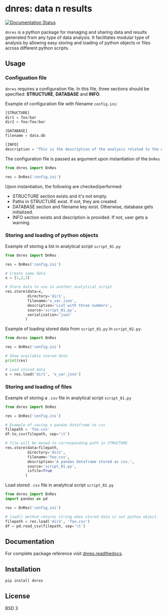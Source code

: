 # dnres: data n results

[![Documentation Status](https://readthedocs.org/projects/pip/badge/?version=stable)](https://pip.pypa.io/en/stable/?badge=stable)

`dnres` is a python package for managing and sharing data and results generated from any type of data analysis. It facilitates modular type of analysis by allowing easy storing and loading of python objects or files across different python scripts.

## Usage

### Configuation file

`dnres` requires a configuration file. In this file, three sections should be specified: **STRUCTURE**, **DATABASE** and **INFO**. 

Example of configuration file with filename `config.ini`:
```python
[STRUCTURE]
dir1 = foo/bar
dir2 = foo/foo/bar

[DATABASE]
filename = data.db

[INFO]
description = "This is the description of the analysis related to the data and results."
```

The configuration file is passed as argument upon instantiation of the `DnRes`
```python
from dnres import DnRes

res = DnRes('config.ini')
```

Upon instantiation, the following are checked/performed:

* STRUCTURE section exists and it's not empty.  
* Paths in STRUCTURE exist. If not, they are created.  
* DATABASE section and filename key exist. Otherwise, database gets initialized.  
* INFO section exists and description is provided. If not, user gets a warning.


### Storing and loading of python objects

Example of storing a list in analytical script `script_01.py` 

```python
from dnres import DnRes

res = DnRes('config.ini')

# Create some data
x = [1,2,3]

# Store data to use in another analytical script
res.store(data=x,
          directory='dir1',
          filename='x_var.json',
          description='List with three numbers',
          source='script_01.py',
          serialization='json'
         )
```

Example of loading stored data from `script_01.py` in `script_02.py`:

```python
from dnres import DnRes

res = DnRes('config.ini')

# Show available stored data
print(res)

# Load stored data
x = res.load('dir1', 'x_var.json')
```

### Storing and loading of files

Example of storing a `.csv` file in analytical script `script_01.py`

```python
from dnres import DnRes

res = DnRes('config.ini')

# Example of saving a pandas dataframe to csv
filepath = 'foo.csv'
df.to_csv(filepath, sep='\t')

# file will be moved to corresponding path in STRUCTURE
res.store(data=filepath,
          directory='dir2',
          filename='foo.csv',
          description='A pandas dataframe stored as csv.',
          source='script_01.py',
          isfile=True
         )
```

Load stored `.csv` file in analytical script `script_02.py`

```python
from dnres import DnRes
import pandas as pd

res = DnRes('config.ini')

# load() method returns string when stored data is not python object.
filepath = res.load('dir2', 'foo.csv')
df = pd.read_csv(filepath, sep='\t')
```

## Documentation

For complete package reference visit [dnres.readthedocs](https://dnres.readthedocs.io/en/latest/source/dnres.html).

## Installation

```bash
pip install dnres
```

## License

BSD 3

